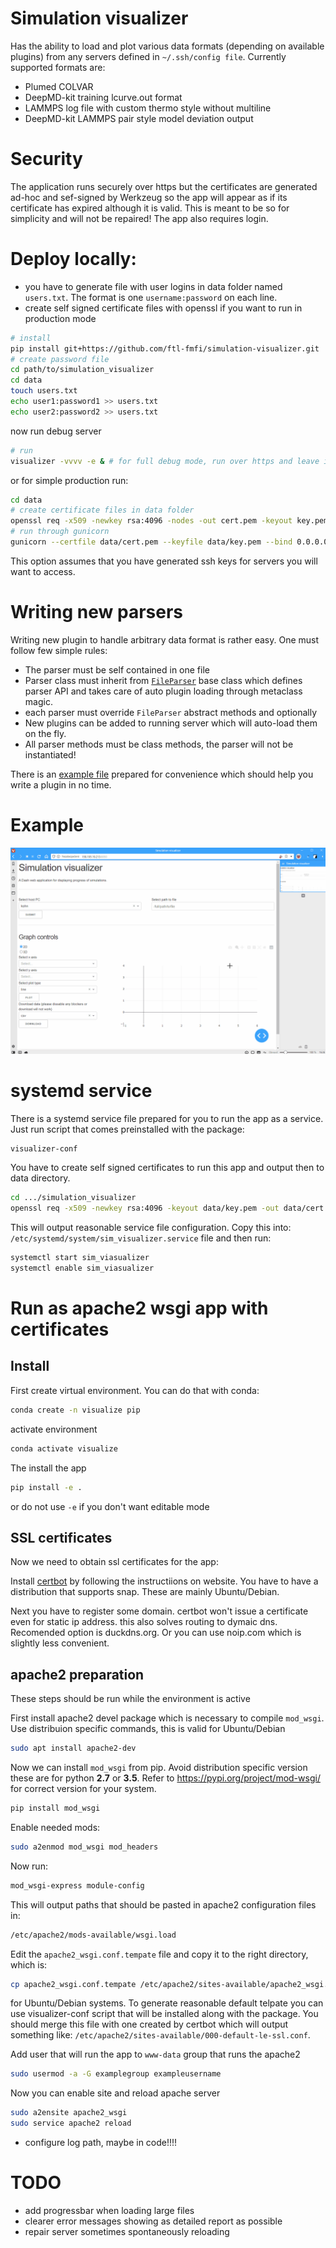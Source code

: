 # Simulation visualizer

Has the ability to load and plot various data formats (depending on available plugins)
from any servers defined in `~/.ssh/config file`. Currently supported formats are:

- Plumed COLVAR
- DeepMD-kit training lcurve.out format
- LAMMPS log file with custom thermo style without multiline
- DeepMD-kit LAMMPS pair style model deviation output

# Security

The application runs securely over https but the certificates are generated
ad-hoc and sef-signed by Werkzeug so the app will appear as if its certificate
has expired although it is valid. This is meant to be so for simplicity and
will not be repaired! The app also requires login.

# Deploy locally:

* you have to generate file with user logins in data folder named `users.txt`.
The format is one `username:password` on each line.
* create self signed certificate files with openssl if you want to run in
production mode

```bash
# install
pip install git+https://github.com/ftl-fmfi/simulation-visualizer.git
# create password file
cd path/to/simulation_visualizer
cd data
touch users.txt
echo user1:password1 >> users.txt
echo user2:password2 >> users.txt
```

now run debug server
```bash
# run
visualizer -vvvv -e & # for full debug mode, run over https and leave it running in the background
```

or for simple production run:
```bash
cd data
# create certificate files in data folder
openssl req -x509 -newkey rsa:4096 -nodes -out cert.pem -keyout key.pem -days 365
# run through gunicorn
gunicorn --certfile data/cert.pem --keyfile data/key.pem --bind 0.0.0.0:8050 visualize:server
```

This option assumes that you have generated ssh keys for servers you will want
to access.

# Writing new parsers

Writing new plugin to handle arbitrary data format is rather easy. One must follow
few simple rules:
* The parser must be self contained in one file
* Parser class must inherit from [`FileParser`](https://github.com/ftl-fmfi/simulation-visualizer/blob/9b37c9382200df023bbd2e126b018ecd12319054/simulation_visualizer/parser.py#L51)
base class which defines parser API and takes care of auto plugin loading through
metaclass magic.
* each parser must override `FileParser` abstract methods and optionally
* New plugins can be added to running server which will auto-load them on the fly.
* All parser methods must be class methods, the parser will not be instantiated!

There is an [example file](simulation_visualizer/parsers/example_plugin.py) prepared for convenience which should help you
write a plugin in no time. 


# Example

![Alt Text](data/example_colvar.gif)

# systemd service

There is a systemd service file prepared for you to run the app as a service. Just run
script that comes preinstalled with the package:

```bash
visualizer-conf
```

You have to create self signed certificates to run this app and output then to data
directory.

```bash
cd .../simulation_visualizer
openssl req -x509 -newkey rsa:4096 -keyout data/key.pem -out data/cert.pem -days 365
```

This will output reasonable service file configuration. Copy this into:
`/etc/systemd/system/sim_visualizer.service` file and then run:

```bash
systemctl start sim_viasualizer
systemctl enable sim_viasualizer
```

# Run as apache2 wsgi app with certificates

## Install

First create virtual environment. You can do that with conda:

```bash
conda create -n visualize pip
```

activate environment

```bash
conda activate visualize
```

The install the app

```bash
pip install -e .
```

or do not use `-e` if you don't want editable mode

## SSL certificates

Now we need to obtain ssl certificates for the app:

Install [certbot](https://certbot.eff.org) by following the instructiions on website.
You have to have a distribution that supports snap. These are mainly Ubuntu/Debian.

Next you have to register some domain. certbot won't issue a certificate even for static
ip address. this also solves routing to dymaic dns. Recomended option is duckdns.org.
Or you can use noip.com which is slightly less convenient.

## apache2 preparation

These steps should be run while the environment is active

First install apache2 devel package which is necessary to compile `mod_wsgi`.
Use distribuion specific commands, this is valid for Ubuntu/Debian

```bash
sudo apt install apache2-dev
```

Now we can install `mod_wsgi` from pip. Avoid distribution specific version these
are for python **2.7** or **3.5**. Refer to https://pypi.org/project/mod-wsgi/ for correct version for your system.

```bash
pip install mod_wsgi
```

Enable needed mods:

```bash
sudo a2enmod mod_wsgi mod_headers
```

Now run:

```bash
mod_wsgi-express module-config
```

This will output paths that should be pasted in apache2 configuration files in:

```bash
/etc/apache2/mods-available/wsgi.load
```

Edit the `apache2_wsgi.conf.tempate` file and copy it to the right directory, which is:

```bash
cp apache2_wsgi.conf.tempate /etc/apache2/sites-available/apache2_wsgi.conf
```

for Ubuntu/Debian systems. To generate reasonable default telpate you can use
visualizer-conf script that will be installed along with the package. You should merge
this file with one created by certbot which will output something like:
`/etc/apache2/sites-available/000-default-le-ssl.conf`.

Add user that will run the app to `www-data` group that runs the apache2

```bash
sudo usermod -a -G examplegroup exampleusername
```

Now you can enable site and reload apache server

```bash
sudo a2ensite apache2_wsgi
sudo service apache2 reload
```

- configure log path, maybe in code!!!!

# TODO

- add progressbar when loading large files
- clearer error messages showing as detailed report as possible
- repair server sometimes spontaneously reloading
